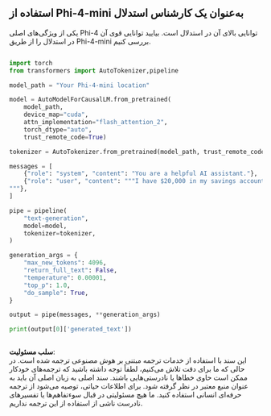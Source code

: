 ## **استفاده از Phi-4-mini به‌عنوان یک کارشناس استدلال**

یکی از ویژگی‌های اصلی Phi-4 توانایی بالای آن در استدلال است. بیایید توانایی قوی آن در استدلال را از طریق Phi-4-mini بررسی کنیم.

```python

import torch
from transformers import AutoTokenizer,pipeline

model_path = "Your Phi-4-mini location"

model = AutoModelForCausalLM.from_pretrained(
    model_path,
    device_map="cuda",
    attn_implementation="flash_attention_2",
    torch_dtype="auto",
    trust_remote_code=True)

tokenizer = AutoTokenizer.from_pretrained(model_path, trust_remote_code=True)

messages = [
    {"role": "system", "content": "You are a helpful AI assistant."},
    {"role": "user", "content": """I have $20,000 in my savings account, where I receive a 4% profit per year and payments twice a year. Can you please tell me how long it will take for me to become a millionaire? Thinks step by step carefully.
"""},
]

pipe = pipeline(
    "text-generation",
    model=model,
    tokenizer=tokenizer,
)

generation_args = {
    "max_new_tokens": 4096,
    "return_full_text": False,
    "temperature": 0.00001,
    "top_p": 1.0,
    "do_sample": True,
}

output = pipe(messages, **generation_args)

print(output[0]['generated_text'])



```

**سلب مسئولیت**:  
این سند با استفاده از خدمات ترجمه مبتنی بر هوش مصنوعی ترجمه شده است. در حالی که ما برای دقت تلاش می‌کنیم، لطفاً توجه داشته باشید که ترجمه‌های خودکار ممکن است حاوی خطاها یا نادرستی‌هایی باشند. سند اصلی به زبان اصلی آن باید به عنوان منبع معتبر در نظر گرفته شود. برای اطلاعات حیاتی، توصیه می‌شود از ترجمه حرفه‌ای انسانی استفاده کنید. ما هیچ مسئولیتی در قبال سوءتفاهم‌ها یا تفسیرهای نادرست ناشی از استفاده از این ترجمه نداریم.